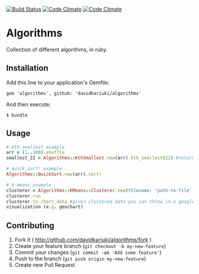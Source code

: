 [![Build Status](https://travis-ci.org/davidkariuki/algorithms.svg?branch=master)](https://travis-ci.org/davidkariuki/algorithms)
[![Code
Climate](https://codeclimate.com/github/davidkariuki/algorithms.png)](https://codeclimate.com/github/davidkariuki/algorithms)
[![Code
Climate](https://codeclimate.com/github/davidkariuki/algorithms/coverage.png)](https://codeclimate.com/github/davidkariuki/algorithms)
# Algorithms

Collection of different algorithms, in ruby.

## Installation

Add this line to your application's Gemfile:

    gem 'algorithms', github: 'davidkariuki/algorithms'

And then execute:

    $ bundle

## Usage

```ruby
# kth_smallest example
arr = (1..100).shuffle
smallest_22 = Algorithms::KthSmallest.new(arr).kth_smallest(22) #returns the 22nd smallest number in arr

# quick_sort! example
Algorithms::QuickSort.new(arr).sort!

# k-means example
clusterer = Algorithms::KMeans::Clusterer.new(filename: 'path-to-file')
clusterer.run
clusterer.to_chart_data #gives clustered data you can throw in a google
visualization (e.g. geochart)
```

## Contributing

1. Fork it ( http://github.com/davidkariuki/algorithms/fork )
2. Create your feature branch (`git checkout -b my-new-feature`)
3. Commit your changes (`git commit -am 'Add some feature'`)
4. Push to the branch (`git push origin my-new-feature`)
5. Create new Pull Request

